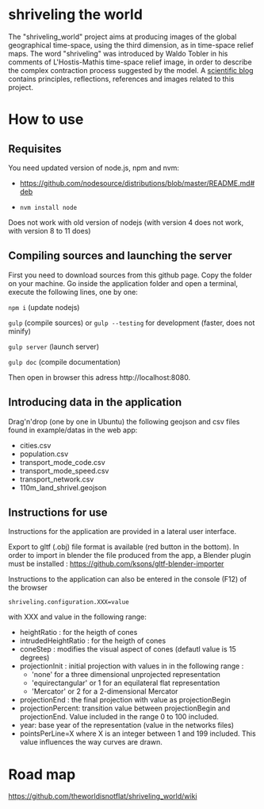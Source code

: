 shriveling the world
=====================

The  "shriveling_world" project aims at producing images of the global geographical time-space, using the third dimension, as in time-space relief maps.
The word "shriveling" was introduced by Waldo Tobler in his comments of L'Hostis-Mathis time-space relief image, in order to describe the complex contraction process suggested by the model.
A [scientific blog](https://timespace.hypotheses.org/) contains principles, reflections, references and images related to this project.

# How to use

## Requisites
You need updated version of node.js, npm and nvm:
- https://github.com/nodesource/distributions/blob/master/README.md#deb

- ```nvm install node ```

Does not work with old version of nodejs (with version 4 does not work, with version 8 to 11 does)


## Compiling sources and launching the server
First you need to download sources from this github page. Copy the folder on your machine.
Go inside the application folder and open a terminal, execute the following lines, one by one:

```npm i```  (update nodejs)

```gulp```   (compile sources) or ```gulp --testing``` for development (faster, does not minify)

```gulp server``` (launch server)

```gulp doc``` (compile documentation)

Then open in browser this adress http://localhost:8080. 

## Introducing data in the application


Drag'n'drop (one by one in Ubuntu) the following geojson and csv files found in example/datas in the web app:
- cities.csv
- population.csv
- transport_mode_code.csv
- transport_mode_speed.csv
- transport_network.csv
- 110m_land_shrivel.geojson

## Instructions for use
Instructions for the application are provided in a lateral user interface.

Export to gltf (.obj) file format is available (red button in the bottom). In order to import in blender the file produced from the app, a Blender plugin must be installed : https://github.com/ksons/gltf-blender-importer

Instructions to the application can also be entered in the console (F12) of the browser

```shriveling.configuration.XXX=value```

with XXX and value in the following range:

- heightRatio : for the heigth of cones
- intrudedHeightRatio : for the heigth of cones
- coneStep :  modifies the visual aspect of cones (defautl value is 15 degrees)
- projectionInit : initial projection with values in in the following range : 
  - 'none' for a three dimensional unprojected representation
  - 'equirectangular' or 1 for an equilateral flat representation
  - 'Mercator' or 2 for a 2-dimensional Mercator
- projectionEnd : the final projection with value as projectionBegin
- projectionPercent: transition value between projectionBegin and projectionEnd. Value included in the range 0 to 100 included.
- year: base year of the representation (value in the networks files)
- pointsPerLine=X where X is an integer between 1 and 199 included. This value influences the way curves are drawn.




# Road map
https://github.com/theworldisnotflat/shriveling_world/wiki
